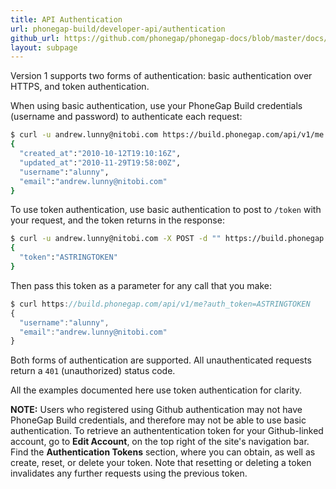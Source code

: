```yaml
---
title: API Authentication
url: phonegap-build/developer-api/authentication
github_url: https://github.com/phonegap/phonegap-docs/blob/master/docs/4-phonegap-build/5-developer-api/2-authentication.html.md
layout: subpage
---
```


Version 1 supports two forms of authentication: basic authentication over HTTPS, and token authentication.

When using basic authentication, use your PhoneGap Build credentials (username and password) to authenticate each request:

```sh
$ curl -u andrew.lunny@nitobi.com https://build.phonegap.com/api/v1/me
{
  "created_at":"2010-10-12T19:10:16Z",
  "updated_at":"2010-11-29T19:58:00Z",
  "username":"alunny",
  "email":"andrew.lunny@nitobi.com"
}
```

To use token authentication, use basic authentication to post to `/token` with your request, and the token returns in the response:

```sh
$ curl -u andrew.lunny@nitobi.com -X POST -d "" https://build.phonegap.com/token
{
  "token":"ASTRINGTOKEN"
}
```

Then pass this token as a parameter for any call that you make:

```js
$ curl https://build.phonegap.com/api/v1/me?auth_token=ASTRINGTOKEN
{
  "username":"alunny",
  "email":"andrew.lunny@nitobi.com"
}
```

Both forms of authentication are supported. All unauthenticated requests return a `401` (unauthorized) status code.

All the examples documented here use token authentication for clarity.

__NOTE:__ Users who registered using Github authentication may not have PhoneGap Build credentials, and therefore may not be able to use basic authentication. To retrieve an authententication token for your Github-linked account, go to __Edit Account__, on the top right of the site's navigation bar. Find the __Authentication Tokens__ section, where you can obtain, as well as create, reset, or delete your token. Note that resetting or deleting a token invalidates any further requests using the previous token.
